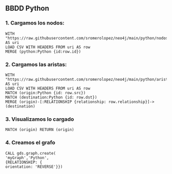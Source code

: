 
## BBDD Python

### 1. Cargamos los nodos:

```console
WITH "https://raw.githubusercontent.com/sromerolopez/neo4j/main/python/nodos.csv" AS uri
LOAD CSV WITH HEADERS FROM uri AS row
MERGE (python:Python {id:row.id})
```

### 2. Cargamos las aristas:

```console
WITH "https://raw.githubusercontent.com/sromerolopez/neo4j/main/python/aristas.csv" AS uri
LOAD CSV WITH HEADERS FROM uri AS row
MATCH (origin:Python {id: row.src})
MATCH (destination:Python {id: row.dst})
MERGE (origin)-[:RELATIONSHIP {relationship: row.relationship}]->(destination)
```

### 3. Visualizamos lo cargado

```console
MATCH (origin) RETURN (origin)
```

### 4. Creamos el grafo

```console
CALL gds.graph.create(
'myGraph','Python',
{RELATIONSHIP: {
orientation: 'REVERSE'}})
```
